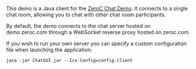 This demo is a Java client for the [ZeroC Chat Demo][1]. It connects to a
single chat room, allowing you to chat with other chat room participants.

By default, the demo connects to the chat server hosted on demo.zeroc.com
through a WebSocket reverse proxy hosted on zeroc.com.

If you wish to run your own server you can specify a custom configuration
file when launching the application:

```
java -jar ChatGUI.jar --Ice.Config=config.client
```

[1]: https://doc.zeroc.com/technical-articles/general-topics/chat-demo
